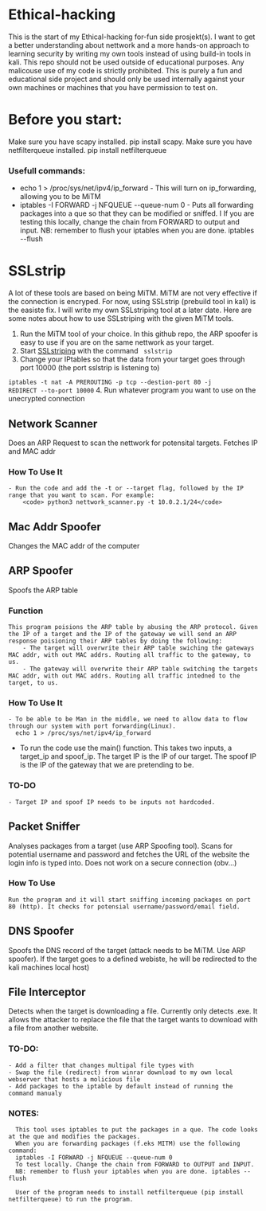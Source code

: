 # Ethical-hacking
This is the start of my Ethical-hacking for-fun side prosjekt(s). I want to get a better understanding about nettwork and a more hands-on approach to learning security by writing my own tools instead of using build-in tools in kali. 
This repo should not be used outside of educational purposes. Any malicouse use of my code is strictly prohibited. This is purely a fun and educational side project and should only be used internally against your own machines or machines that you have permission to test on. 

# Before you start:
Make sure you have scapy installed. pip install scapy. 
Make sure you have netfilterqueue installed. pip install netfilterqueue 
###  Usefull commands: 
- echo 1 > /proc/sys/net/ipv4/ip_forward - This will turn on ip_forwarding, allowing you to be MiTM 
- iptables -I FORWARD -j NFQUEUE --queue-num 0 - Puts all forwarding packages into a que so that they can be modified or sniffed. I
If you are testing this locally, change the chain from FORWARD to output and input.
NB: remember to flush your iptables when you are done. iptables --flush

# SSLstrip 
  A lot of these tools are based on being MiTM. MiTM are not very effective if the connection is encryped. For now, using SSLstrip (prebuild tool in kali) is the easiste fix. I will write my own SSLstriping tool at a later date. Here are some notes about how to use SSLstriping with the given MiTM tools. 
  1. Run the MiTM tool of your choice. In this github repo, the ARP spoofer is easy to use if you are on the same nettwork as your target. 
  2. Start [SSLstriping](https://github.com/moxie0/sslstrip) with the command  <code> sslstrip </code> 
  3. Change your IPtables so that the data from your target goes through port 10000 (the port sslstrip is listening to)
  
<code>iptables -t nat -A PREROUTING -p tcp --destion-port 80 -j REDIRECT --to-port 10000</code>
  4. Run whatever program you want to use on the unecrypted connection

## Network Scanner
  Does an ARP Request to scan the nettwork for potensital targets. Fetches IP and MAC addr 
  ### How To Use It
  	- Run the code and add the -t or --target flag, followed by the IP range that you want to scan. For example: 
  		<code> python3 nettwork_scanner.py -t 10.0.2.1/24</code>

## Mac Addr Spoofer
  Changes the MAC addr of the computer
  
## ARP Spoofer
  Spoofs the ARP table
  ### Function 
  	This program poisions the ARP table by abusing the ARP protocol. Given the IP of a target and the IP of the gateway we will send an ARP response poisioning their ARP tables by doing the following: 
  		- The target will overwrite their ARP table swiching the gateways MAC addr, with out MAC addrs. Routing all traffic to the gateway, to us. 
  		- The gateway will overwrite their ARP table switching the targets MAC addr, with out MAC addrs. Routing all traffic intedned to the target, to us. 
  
  ### How To Use It
    - To be able to be Man in the middle, we need to allow data to flow through our system with port forwarding(Linux). 
      echo 1 > /proc/sys/net/ipv4/ip_forward
   - To run the code use the main() function. This takes two inputs, a target_ip and spoof_ip. The target IP is the IP of our target. The spoof IP is the IP of the gateway that we are pretending to be.
   
  ### TO-DO
    - Target IP and spoof IP needs to be inputs not hardcoded. 
    
  
## Packet Sniffer
  Analyses packages from a target (use ARP Spoofing tool). Scans for potential username and password and fetches the URL of the website the login info is typed into. Does not work on a secure connection (obv...) 
  ### How To Use
  	Run the program and it will start sniffing incoming packages on port 80 (http). It checks for potensial username/password/email field. 

## DNS Spoofer
  Spoofs the DNS record of the target (attack needs to be MiTM. Use ARP spoofer). If the target goes to a defined webiste, he will be redirected to the kali machines local host)

## File Interceptor
  Detects when the target is downloading a file. Currently only detects .exe. It allows the attacker to replace the file that the target wants to download with a file from another   website. 
  ### TO-DO:
    - Add a filter that changes multipal file types with 
    - Swap the file (redirect) from winrar download to my own local webserver that hosts a molicious file
    - Add packages to the iptable by default instead of running the command manualy
  ### NOTES:
      This tool uses iptables to put the packages in a que. The code looks at the que and modifies the packages. 
      When you are forwarding packages (f.eks MITM) use the following command:
      iptables -I FORWARD -j NFQUEUE --queue-num 0
      To test locally. Change the chain from FORWARD to OUTPUT and INPUT.
      NB: remember to flush your iptables when you are done. iptables --flush
      
      User of the program needs to install netfilterqueue (pip install netfilterqueue) to run the program.
